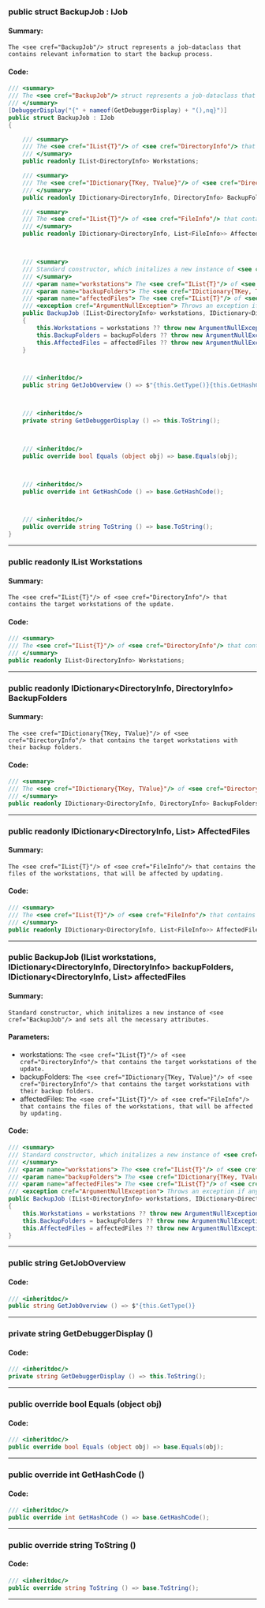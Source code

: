 ### public struct BackupJob : IJob 


#### Summary:
```The <see cref="BackupJob"/> struct represents a job-dataclass that contains relevant information to start the backup process.```


#### Code:
```cs
/// <summary>
/// The <see cref="BackupJob"/> struct represents a job-dataclass that contains relevant information to start the backup process.
/// </summary>
[DebuggerDisplay("{" + nameof(GetDebuggerDisplay) + "(),nq}")]
public struct BackupJob : IJob
{

	/// <summary>
	/// The <see cref="IList{T}"/> of <see cref="DirectoryInfo"/> that contains the target workstations of the update.
	/// </summary>
	public readonly IList<DirectoryInfo> Workstations;

	/// <summary>
	/// The <see cref="IDictionary{TKey, TValue}"/> of <see cref="DirectoryInfo"/> that contains the target workstations with their backup folders.
	/// </summary>
	public readonly IDictionary<DirectoryInfo, DirectoryInfo> BackupFolders;

	/// <summary>
	/// The <see cref="IList{T}"/> of <see cref="FileInfo"/> that contains the files of the workstations, that will be affected by updating.
	/// </summary>
	public readonly IDictionary<DirectoryInfo, List<FileInfo>> AffectedFiles;



	/// <summary>
	/// Standard constructor, which initalizes a new instance of <see cref="BackupJob"/> and sets all the necessary attributes.
	/// </summary>
	/// <param name="workstations"> The <see cref="IList{T}"/> of <see cref="DirectoryInfo"/> that contains the target workstations of the update. </param>
	/// <param name="backupFolders"> The <see cref="IDictionary{TKey, TValue}"/> of <see cref="DirectoryInfo"/> that contains the target workstations with their backup folders. </param>
	/// <param name="affectedFiles"> The <see cref="IList{T}"/> of <see cref="FileInfo"/> that contains the files of the workstations, that will be affected by updating. </param>
	/// <exception cref="ArgumentNullException"> Throws an exception if any of the parameters was null. </exception>
	public BackupJob (IList<DirectoryInfo> workstations, IDictionary<DirectoryInfo, DirectoryInfo> backupFolders, IDictionary<DirectoryInfo, List<FileInfo>> affectedFiles)
	{
		this.Workstations = workstations ?? throw new ArgumentNullException(nameof(workstations));
		this.BackupFolders = backupFolders ?? throw new ArgumentNullException(nameof(backupFolders));
		this.AffectedFiles = affectedFiles ?? throw new ArgumentNullException(nameof(affectedFiles));
	}



	/// <inheritdoc/>
	public string GetJobOverview () => $"{this.GetType()}{this.GetHashCode()} [workstations=\"{this.Workstations}\", backups=\"{this.BackupFolders}\"]";



	/// <inheritdoc/>
	private string GetDebuggerDisplay () => this.ToString();



	/// <inheritdoc/>
	public override bool Equals (object obj) => base.Equals(obj);



	/// <inheritdoc/>
	public override int GetHashCode () => base.GetHashCode();



	/// <inheritdoc/>
	public override string ToString () => base.ToString();
}
```

---
### public readonly IList<DirectoryInfo> Workstations 


#### Summary:
```The <see cref="IList{T}"/> of <see cref="DirectoryInfo"/> that contains the target workstations of the update.```


#### Code:
```cs
/// <summary>
/// The <see cref="IList{T}"/> of <see cref="DirectoryInfo"/> that contains the target workstations of the update.
/// </summary>
public readonly IList<DirectoryInfo> Workstations;
```

---
### public readonly IDictionary<DirectoryInfo, DirectoryInfo> BackupFolders 


#### Summary:
```The <see cref="IDictionary{TKey, TValue}"/> of <see cref="DirectoryInfo"/> that contains the target workstations with their backup folders.```


#### Code:
```cs
/// <summary>
/// The <see cref="IDictionary{TKey, TValue}"/> of <see cref="DirectoryInfo"/> that contains the target workstations with their backup folders.
/// </summary>
public readonly IDictionary<DirectoryInfo, DirectoryInfo> BackupFolders;
```

---
### public readonly IDictionary<DirectoryInfo, List<FileInfo>> AffectedFiles 


#### Summary:
```The <see cref="IList{T}"/> of <see cref="FileInfo"/> that contains the files of the workstations, that will be affected by updating.```


#### Code:
```cs
/// <summary>
/// The <see cref="IList{T}"/> of <see cref="FileInfo"/> that contains the files of the workstations, that will be affected by updating.
/// </summary>
public readonly IDictionary<DirectoryInfo, List<FileInfo>> AffectedFiles;
```

---
### public BackupJob (IList<DirectoryInfo> workstations, IDictionary<DirectoryInfo, DirectoryInfo> backupFolders, IDictionary<DirectoryInfo, List<FileInfo>> affectedFiles 


#### Summary:
```Standard constructor, which initalizes a new instance of <see cref="BackupJob"/> and sets all the necessary attributes.```

#### Parameters:
- workstations: ```The <see cref="IList{T}"/> of <see cref="DirectoryInfo"/> that contains the target workstations of the update.```
- backupFolders: ```The <see cref="IDictionary{TKey, TValue}"/> of <see cref="DirectoryInfo"/> that contains the target workstations with their backup folders.```
- affectedFiles: ```The <see cref="IList{T}"/> of <see cref="FileInfo"/> that contains the files of the workstations, that will be affected by updating.```


#### Code:
```cs
/// <summary>
/// Standard constructor, which initalizes a new instance of <see cref="BackupJob"/> and sets all the necessary attributes.
/// </summary>
/// <param name="workstations"> The <see cref="IList{T}"/> of <see cref="DirectoryInfo"/> that contains the target workstations of the update. </param>
/// <param name="backupFolders"> The <see cref="IDictionary{TKey, TValue}"/> of <see cref="DirectoryInfo"/> that contains the target workstations with their backup folders. </param>
/// <param name="affectedFiles"> The <see cref="IList{T}"/> of <see cref="FileInfo"/> that contains the files of the workstations, that will be affected by updating. </param>
/// <exception cref="ArgumentNullException"> Throws an exception if any of the parameters was null. </exception>
public BackupJob (IList<DirectoryInfo> workstations, IDictionary<DirectoryInfo, DirectoryInfo> backupFolders, IDictionary<DirectoryInfo, List<FileInfo>> affectedFiles)
{
	this.Workstations = workstations ?? throw new ArgumentNullException(nameof(workstations));
	this.BackupFolders = backupFolders ?? throw new ArgumentNullException(nameof(backupFolders));
	this.AffectedFiles = affectedFiles ?? throw new ArgumentNullException(nameof(affectedFiles));
}
```

---
### public string GetJobOverview 



#### Code:
```cs
/// <inheritdoc/>
public string GetJobOverview () => $"{this.GetType()}
```

---
### private string GetDebuggerDisplay () 



#### Code:
```cs
/// <inheritdoc/>
private string GetDebuggerDisplay () => this.ToString();
```

---
### public override bool Equals (object obj) 



#### Code:
```cs
/// <inheritdoc/>
public override bool Equals (object obj) => base.Equals(obj);
```

---
### public override int GetHashCode () 



#### Code:
```cs
/// <inheritdoc/>
public override int GetHashCode () => base.GetHashCode();
```

---
### public override string ToString () 



#### Code:
```cs
/// <inheritdoc/>
public override string ToString () => base.ToString();
```

---
